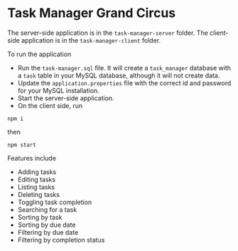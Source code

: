 # Task Manager Grand Circus

The server-side application is in the `task-manager-server` folder. The client-side application is in the `task-manager-client` folder.   

To run the application
- Run the `task-manager.sql` file. It will create a `task_manager` database with a `task` table in your MySQL database, although it will not create data.
- Update the `application.properties` file with the correct id and password for your MySQL installation.
- Start the server-side application.
- On the client side, run 
```
npm i
```
then
```
npm start
```

Features include 
- Adding tasks
- Editing tasks
- Listing tasks
- Deleting tasks
- Toggling task completion
- Searching for a task
- Sorting by task
- Sorting by due date
- Filtering by due date
- Filtering by completion status
